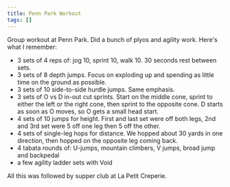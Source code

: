 ```yaml
---
title: Penn Park Workout
tags: []
---
```


Group workout at Penn Park. Did a bunch of plyos and agility work. Here's what I remember:

- 3 sets of 4 reps of: jog 10, sprint 10, walk 10. 30 seconds rest between sets.
- 3 sets of 8 depth jumps. Focus on exploding up and spending as little time on the ground as possible.
- 3 sets of 10 side-to-side hurdle jumps. Same emphasis.
- 3 sets of O vs D in-out cut sprints. Start on the middle cone, sprint to either the left or the right cone, then sprint to the opposite cone. D starts as soon as O moves, so O gets a small head start.
- 4 sets of 10 jumps for height. First and last set were off both legs, 2nd and 3rd set were 5 off one leg then 5 off the other.
- 4 sets of single-leg hops for distance. We hopped about 30 yards in one direction, then hopped on the opposite leg coming back.
- 4 tabata rounds of: U-jumps, mountain climbers, V jumps, broad jump and backpedal
- a few agility ladder sets with Void

All this was followed by supper club at La Petit Creperie.
